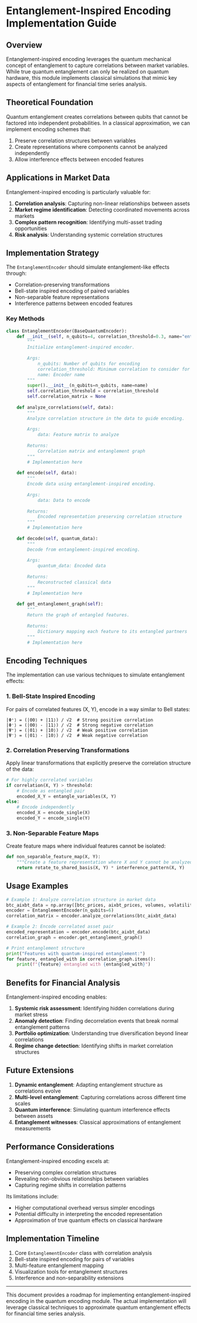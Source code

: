 # Entanglement-Inspired Encoding Implementation Guide

## Overview

Entanglement-inspired encoding leverages the quantum mechanical concept of entanglement to capture correlations between market variables. While true quantum entanglement can only be realized on quantum hardware, this module implements classical simulations that mimic key aspects of entanglement for financial time series analysis.

## Theoretical Foundation

Quantum entanglement creates correlations between qubits that cannot be factored into independent probabilities. In a classical approximation, we can implement encoding schemes that:

1. Preserve correlation structures between variables
2. Create representations where components cannot be analyzed independently
3. Allow interference effects between encoded features

## Applications in Market Data

Entanglement-inspired encoding is particularly valuable for:

1. **Correlation analysis**: Capturing non-linear relationships between assets
2. **Market regime identification**: Detecting coordinated movements across markets
3. **Complex pattern recognition**: Identifying multi-asset trading opportunities
4. **Risk analysis**: Understanding systemic correlation structures

## Implementation Strategy

The `EntanglementEncoder` should simulate entanglement-like effects through:

- Correlation-preserving transformations
- Bell-state inspired encoding of paired variables
- Non-separable feature representations
- Interference patterns between encoded features

### Key Methods

```python
class EntanglementEncoder(BaseQuantumEncoder):
    def __init__(self, n_qubits=4, correlation_threshold=0.3, name="entanglement_encoder"):
        """
        Initialize entanglement-inspired encoder.
        
        Args:
            n_qubits: Number of qubits for encoding
            correlation_threshold: Minimum correlation to consider for entanglement
            name: Encoder name
        """
        super().__init__(n_qubits=n_qubits, name=name)
        self.correlation_threshold = correlation_threshold
        self.correlation_matrix = None
    
    def analyze_correlations(self, data):
        """
        Analyze correlation structure in the data to guide encoding.
        
        Args:
            data: Feature matrix to analyze
            
        Returns:
            Correlation matrix and entanglement graph
        """
        # Implementation here
    
    def encode(self, data):
        """
        Encode data using entanglement-inspired encoding.
        
        Args:
            data: Data to encode
            
        Returns:
            Encoded representation preserving correlation structure
        """
        # Implementation here
    
    def decode(self, quantum_data):
        """
        Decode from entanglement-inspired encoding.
        
        Args:
            quantum_data: Encoded data
            
        Returns:
            Reconstructed classical data
        """
        # Implementation here
    
    def get_entanglement_graph(self):
        """
        Return the graph of entangled features.
        
        Returns:
            Dictionary mapping each feature to its entangled partners
        """
        # Implementation here
```

## Encoding Techniques

The implementation can use various techniques to simulate entanglement effects:

### 1. Bell-State Inspired Encoding

For pairs of correlated features (X, Y), encode in a way similar to Bell states:

```
|Φ⁺⟩ = (|00⟩ + |11⟩) / √2  # Strong positive correlation
|Φ⁻⟩ = (|00⟩ - |11⟩) / √2  # Strong negative correlation
|Ψ⁺⟩ = (|01⟩ + |10⟩) / √2  # Weak positive correlation
|Ψ⁻⟩ = (|01⟩ - |10⟩) / √2  # Weak negative correlation
```

### 2. Correlation Preserving Transformations

Apply linear transformations that explicitly preserve the correlation structure of the data:

```python
# For highly correlated variables
if correlation(X, Y) > threshold:
    # Encode as entangled pair
    encoded_X_Y = entangle_variables(X, Y)
else:
    # Encode independently
    encoded_X = encode_single(X)
    encoded_Y = encode_single(Y)
```

### 3. Non-Separable Feature Maps

Create feature maps where individual features cannot be isolated:

```python
def non_separable_feature_map(X, Y):
    """Create a feature representation where X and Y cannot be analyzed independently."""
    return rotate_to_shared_basis(X, Y) * interference_pattern(X, Y)
```

## Usage Examples

```python
# Example 1: Analyze correlation structure in market data
btc_aixbt_data = np.array([btc_prices, aixbt_prices, volumes, volatilities])
encoder = EntanglementEncoder(n_qubits=6)
correlation_matrix = encoder.analyze_correlations(btc_aixbt_data)

# Example 2: Encode correlated asset pair
encoded_representation = encoder.encode(btc_aixbt_data)
correlation_graph = encoder.get_entanglement_graph()

# Print entanglement structure
print("Features with quantum-inspired entanglement:")
for feature, entangled_with in correlation_graph.items():
    print(f"{feature} entangled with {entangled_with}")
```

## Benefits for Financial Analysis

Entanglement-inspired encoding enables:

1. **Systemic risk assessment**: Identifying hidden correlations during market stress
2. **Anomaly detection**: Finding decorrelation events that break normal entanglement patterns
3. **Portfolio optimization**: Understanding true diversification beyond linear correlations
4. **Regime change detection**: Identifying shifts in market correlation structures

## Future Extensions

1. **Dynamic entanglement**: Adapting entanglement structure as correlations evolve
2. **Multi-level entanglement**: Capturing correlations across different time scales
3. **Quantum interference**: Simulating quantum interference effects between assets
4. **Entanglement witnesses**: Classical approximations of entanglement measurements

## Performance Considerations

Entanglement-inspired encoding excels at:

- Preserving complex correlation structures
- Revealing non-obvious relationships between variables
- Capturing regime shifts in correlation patterns

Its limitations include:

- Higher computational overhead versus simpler encodings
- Potential difficulty in interpreting the encoded representation
- Approximation of true quantum effects on classical hardware

## Implementation Timeline

1. Core `EntanglementEncoder` class with correlation analysis
2. Bell-state inspired encoding for pairs of variables
3. Multi-feature entanglement mapping
4. Visualization tools for entanglement structures
5. Interference and non-separability extensions

---

This document provides a roadmap for implementing entanglement-inspired encoding in the quantum encoding module. The actual implementation will leverage classical techniques to approximate quantum entanglement effects for financial time series analysis.
